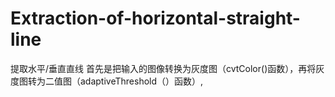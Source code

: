 # Extraction-of-horizontal-straight-line
提取水平/垂直直线
首先是把输入的图像转换为灰度图（cvtColor()函数），再将灰度图转为二值图（adaptiveThreshold（）函数）,
